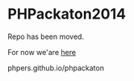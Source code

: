 PHPackaton2014
==============

Repo has been moved.

For now we'are [here](phpers.github.io/phpackaton)

phpers.github.io/phpackaton
